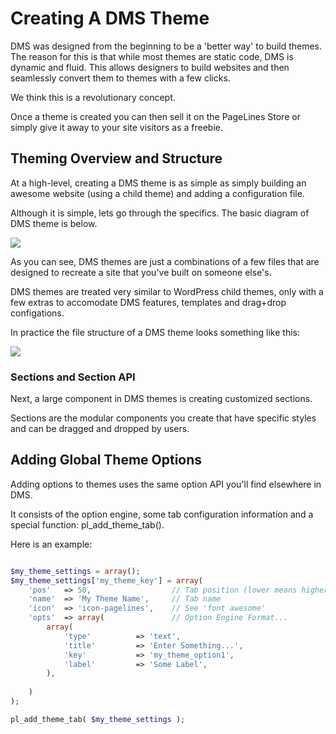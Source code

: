 # Creating A DMS Theme #

DMS was designed from the beginning to be a 'better way' to build themes. The reason for this is that while most themes are static code, DMS is dynamic and fluid. This allows designers to build websites and then seamlessly convert them to themes with a few clicks. 

We think this is a revolutionary concept.

Once a theme is created you can then sell it on the PageLines Store or simply give it away to your site visitors as a freebie. 

## Theming Overview and Structure ##

At a high-level, creating a DMS theme is as simple as simply building an awesome website (using a child theme) and adding a configuration file. 

Although it is simple, lets go through the specifics. The basic diagram of DMS theme is below. 
 
<img src="http://docs.pagelines.com/img/theming-overview-graphic.jpg" />

As you can see, DMS themes are just a combinations of a few files that are designed to recreate a site that you've built on someone else's. 

DMS themes are treated very similar to WordPress child themes, only with a few extras to accomodate DMS features, templates and drag+drop configations. 

In practice the file structure of a DMS theme looks something like this: 

<img src="http://docs.pagelines.com/img/theming-file-structure.jpg" />

### Sections and Section API ###

Next, a large component in DMS themes is creating customized sections. 

Sections are the modular components you create that have specific styles and can be dragged and dropped by users. 

## Adding Global Theme Options ##

Adding options to themes uses the same option API you'll find elsewhere in DMS. 

It consists of the option engine, some tab configuration information and a special function: pl_add_theme_tab().

Here is an example:
```php

$my_theme_settings = array();
$my_theme_settings['my_theme_key'] = array(
	'pos'	=> 50,					// Tab position (lower means higher)
	'name'	=> 'My Theme Name', 	// Tab name
	'icon'	=> 'icon-pagelines', 	// See 'font awesome'
	'opts'	=> array(				// Option Engine Format...
		array(
			'type' 			=> 'text',
			'title' 		=> 'Enter Something...',
			'key'			=> 'my_theme_option1',
			'label' 		=> 'Some Label',
		),
		
	)
); 

pl_add_theme_tab( $my_theme_settings );
	
```